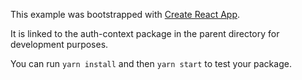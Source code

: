This example was bootstrapped with [Create React App](https://github.com/facebook/create-react-app).

It is linked to the auth-context package in the parent directory for development purposes.

You can run `yarn install` and then `yarn start` to test your package.
